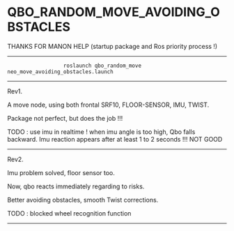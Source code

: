 QBO_RANDOM_MOVE_AVOIDING_OBSTACLES
==================================

THANKS FOR MANON HELP (startup package and Ros priority process !)

_____________________________________________________________________________________________________

                      roslaunch qbo_random_move neo_move_avoiding_obstacles.launch
_____________________________________________________________________________________________________
Rev1.

A move node, using both frontal SRF10, FLOOR-SENSOR, IMU, TWIST.

Package not perfect, but does the job !!!

TODO : use imu in realtime !
  when imu angle is too high, Qbo falls backward. Imu
  reaction appears after at least 1 to 2 seconds !!! 
  NOT GOOD
_______________________________________________________________
Rev2.

Imu problem solved, floor sensor too.

  Now, qbo reacts immediately regarding to risks.

Better avoiding obstacles, smooth Twist corrections.

TODO : blocked wheel recognition function
_______________________________________________________________
